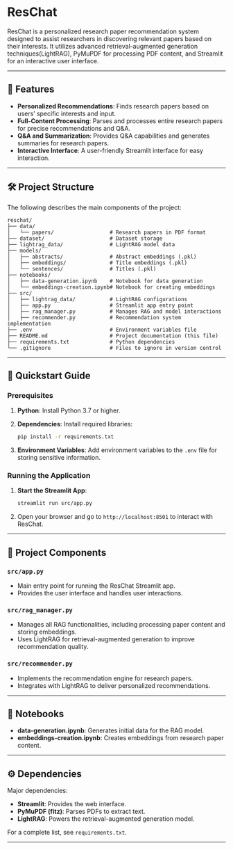 # ResChat

ResChat is a personalized research paper recommendation system designed to assist researchers in discovering relevant papers based on their interests. It utilizes advanced retrieval-augmented generation techniques(LightRAG), PyMuPDF for processing PDF content, and Streamlit for an interactive user interface.

---

## 📜 Features

- **Personalized Recommendations**: Finds research papers based on users’ specific interests and input.
- **Full-Content Processing**: Parses and processes entire research papers for precise recommendations and Q&A.
- **Q&A and Summarization**: Provides Q&A capabilities and generates summaries for research papers.
- **Interactive Interface**: A user-friendly Streamlit interface for easy interaction.

---

## 🛠️ Project Structure

The following describes the main components of the project:

```plaintext
reschat/
├── data/
│   └── papers/                  # Research papers in PDF format
├── dataset/                     # Dataset storage
├── lightrag_data/               # LightRAG model data
├── models/
│   ├── abstracts/               # Abstract embeddings (.pkl)
│   ├── embeddings/              # Title embeddings (.pkl)
│   └── sentences/               # Titles (.pkl)
├── notebooks/
│   ├── data-generation.ipynb    # Notebook for data generation
│   └── embeddings-creation.ipynb# Notebook for creating embeddings
├── src/
│   ├── lightrag_data/           # LightRAG configurations
│   ├── app.py                   # Streamlit app entry point
│   ├── rag_manager.py           # Manages RAG and model interactions
│   ├── recommender.py           # Recommendation system implementation
├── .env                         # Environment variables file
├── README.md                    # Project documentation (this file)
├── requirements.txt             # Python dependencies
└── .gitignore                   # Files to ignore in version control
```

---

## 🚀 Quickstart Guide

### Prerequisites

1. **Python**: Install Python 3.7 or higher.
2. **Dependencies**: Install required libraries:

   ```bash
   pip install -r requirements.txt
   ```

3. **Environment Variables**: Add environment variables to the `.env` file for storing sensitive information.

### Running the Application

1. **Start the Streamlit App**:

   ```bash
   streamlit run src/app.py
   ```

2. Open your browser and go to `http://localhost:8501` to interact with ResChat.

---

## 📂 Project Components

### `src/app.py`

- Main entry point for running the ResChat Streamlit app.
- Provides the user interface and handles user interactions.

### `src/rag_manager.py`

- Manages all RAG functionalities, including processing paper content and storing embeddings.
- Uses LightRAG for retrieval-augmented generation to improve recommendation quality.

### `src/recommender.py`

- Implements the recommendation engine for research papers.
- Integrates with LightRAG to deliver personalized recommendations.

---

## 📄 Notebooks

- **data-generation.ipynb**: Generates initial data for the RAG model.
- **embeddings-creation.ipynb**: Creates embeddings from research paper content.

---

## ⚙️ Dependencies

Major dependencies:

- **Streamlit**: Provides the web interface.
- **PyMuPDF (fitz)**: Parses PDFs to extract text.
- **LightRAG**: Powers the retrieval-augmented generation model.

For a complete list, see `requirements.txt`.

---
